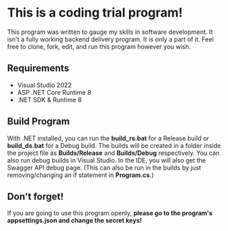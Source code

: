 # This is a coding trial program!

This program was written to gauge my skills in software development. It isn't a fully working backend delivery program. It is only a part of it. Feel free to clone, fork, edit, and run this program however you wish.


## Requirements

* Visual Studio 2022
* ASP .NET Core Runtime 8
* .NET SDK & Runtime 8

## Build Program

With .NET installed, you can run the **build_rs.bat** for a Release build or **build_ds.bat** for a Debug build. The builds will be created in a folder inside the project file as **Builds/Release** and **Builds/Debug** respectively.
You can also run debug builds in Visual Studio. In the IDE, you will also get the Swagger API debug page. (This can also be run in the builds by just removing/changing an if statement in **Program.cs**.)

## Don't forget!

If you are going to use this program openly, **please go to the program's appsettings.json and change the secret keys!**

